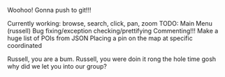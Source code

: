 
Woohoo! Gonna push to git!!!

Currently working: browse, search, click, pan, zoom
TODO:
	Main Menu (russell)
	Bug fixing/exception checking/prettifying
	Commenting!!!
	Make a huge list of POIs from JSON
	Placing a pin on the map at specific coordinated

Russell, you are a bum.
Russell, you were doin it rong the hole time gosh why did we let you into our group?